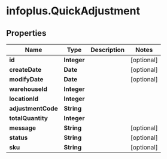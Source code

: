 # infoplus.QuickAdjustment

## Properties
Name | Type | Description | Notes
------------ | ------------- | ------------- | -------------
**id** | **Integer** |  | [optional] 
**createDate** | **Date** |  | [optional] 
**modifyDate** | **Date** |  | [optional] 
**warehouseId** | **Integer** |  | 
**locationId** | **Integer** |  | 
**adjustmentCode** | **String** |  | 
**totalQuantity** | **Integer** |  | 
**message** | **String** |  | [optional] 
**status** | **String** |  | [optional] 
**sku** | **String** |  | [optional] 


